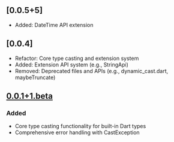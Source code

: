 ## [0.0.5+5]

- Added: DateTime API extension

## [0.0.4]

- Refactor: Core type casting and extension system
- Added: Extension API system (e.g., StringApi)
- Removed: Deprecated files and APIs (e.g., dynamic_cast.dart, maybeTruncate)

## [0.0.1+1.beta]

### Added

- Core type casting functionality for built-in Dart types
- Comprehensive error handling with CastException

<!-- [1.0.0]: https://github.com/venhdev/type_caster_dart/releases/tag/v1.0.0 -->
[0.0.1+1.beta]: https://github.com/venhdev/type_caster_dart/releases/tag/0.0.1+1.beta
